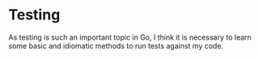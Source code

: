 # Testing

As testing is such an important topic in Go, I think it is necessary to learn some basic and idiomatic methods to run tests against my code.
